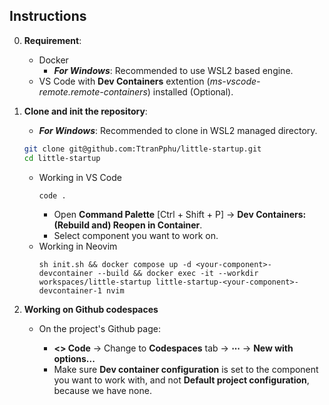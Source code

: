 ## Instructions

0.  **Requirement**:

    - Docker
      - **_For Windows_**: Recommended to use WSL2 based engine.
    - VS Code with **Dev Containers** extention (_ms-vscode-remote.remote-containers_) installed (Optional).

1.  **Clone and init the repository**:

    - **_For Windows_**: Recommended to clone in WSL2 managed directory.

    ```sh
    git clone git@github.com:TtranPphu/little-startup.git
    cd little-startup
    ```

    - Working in VS Code
      ```
      code .
      ```
      - Open **Command Palette** [Ctrl + Shift + P] -> **Dev Containers: (Rebuild and) Reopen in Container**.
      - Select component you want to work on.
    - Working in Neovim
      ```
      sh init.sh && docker compose up -d <your-component>-devcontainer --build && docker exec -it --workdir workspaces/little-startup little-startup-<your-component>-devcontainer-1 nvim
      ```

2.  **Working on Github codespaces**

    - On the project's Github page:

      - **<> Code** -> Change to **Codespaces** tab -> **⋯** -> **New with options...**
      - Make sure **Dev container configuration** is set to the component you want to work with, and not **Default project configuration**, because we have none.
